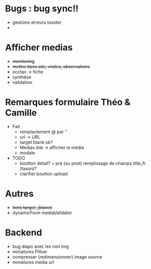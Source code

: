 # Bugs : bug sync!!
- gestions erreurs toaster
- 
# Afficher medias
- ~~monitoring~~
 - ~~mettre dans site, visites, observations~~
- occtax -> fiche
- synthèse
- validation

# Remarques formulaire Théo & Camille
- Fait
  - remplaclement @ par ''
  - url -> URL
  - target blank ok?
  - Medias.link -> afficher le média
  - modale
- TODO
  - boutton detail? + pré (ou post) remplissage de champs title_fr (taxon)?
  - clarifier boutton upload

# Autres
- ~~liens target _blanck~~
- dynamicForm mediaValidator

# Backend 
- bug diapo avec les non img
- miniatures Pillow
- compresser (redimensionner) image source
- miniatures media url
